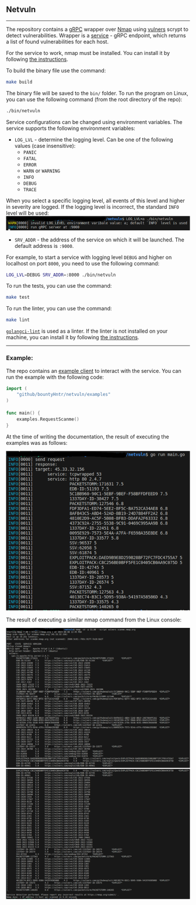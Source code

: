 ## Netvuln
---

The repository contains a [gRPC](https://grpc.io/docs/languages/go/) wrapper over [Nmap](https://nmap.org/) using [vulners](https://github.com/vulnersCom/nmap-vulners) scrypt to detect vulnerabilities.
Wrapper is a [service](netvuln.v1/netvuln.proto) - gRPC endpoint, which returns a list of found vulnerabilities for each host.

For the service to work, nmap must be installed. You can install it by following [the instructions](https://nmap.org/download.html).

To build the binary file use the command:

``` bash
make build
```

The binary file will be saved to the `bin/` folder.
To run the program on Linux, you can use the following command (from the root directory of the repo):

```bash
./bin/netvuln
```

Service configurations can be changed using environment variables.
The service supports the following environment variables:
- `LOG_LVL` - determine the logging level. Can be one of the following values (case insensitive):
    - `PANIC`
	- `FATAL`
	- `ERROR`
	- `WARN` or `WARNING`
	- `INFO`
	- `DEBUG`
	- `TRACE`

 When you select a specific logging level, all events of this level and higher in severity are logged. 
 If the logging level is incorrect, the standard `INFO` level will be used:
![invalid log level warning](docs_data/log_lvl_warn.png)

- `SRV_ADDR` - the address of the service on which it will be launched.
The default address is `:9000`.

For example, to start a service with logging level `DEBUG` and higher on localhost on port `8000`, you need to use the following command:
```bash
LOG_LVL=DEBUG SRV_ADDR=:8000 ./bin/netvuln
```

To run the tests, you can use the command:
```bash
make test
```

To run the linter, you can use the command:
```bash
make lint
```
[`golangci-lint`](https://github.com/golangci/golangci-lint) is used as a linter.
If the linter is not installed on your machine, you can install it by following [the instructions](https://golangci-lint.run/usage/install/).

---
### Example:
The repo contains an [example client](examples/request_scanme.go) to interact with the service.
You can run the example with the following code:
```go
import (
	"github/bountyHntr/netvuln/examples"
)

func main() {
	examples.RequestScanme()
}
```

At the time of writing the documentation, the result of executing the examples was as follows:

![scanme_cli_exmp](docs_data/example_run.png)

The result of executing a similar nmap command from the Linux console:

![scanme_nmap_1](docs_data/nmap_run_1.png)
![scanme_nmap_2](docs_data/nmap_run_2.png)